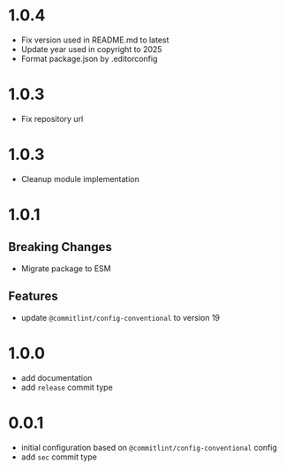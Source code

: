 # 1.0.4

- Fix version used in README.md to latest
- Update year used in copyright to 2025
- Format package.json by .editorconfig

# 1.0.3

- Fix repository url

# 1.0.3

- Cleanup module implementation

# 1.0.1

## Breaking Changes

- Migrate package to ESM

## Features

- update `@commitlint/config-conventional` to version 19

# 1.0.0

- add documentation
- add `release` commit type

# 0.0.1

- initial configuration based on `@commitlint/config-conventional` config 
- add `sec` commit type
